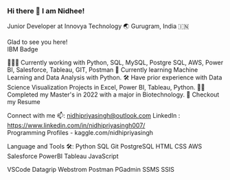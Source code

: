 ### Hi there 👋 I am Nidhee!
Junior Developer at Innovya Technology
🌏 Gurugram, India 🇮🇳

Glad to see you here!   
IBM Badge

👨🏽‍💻   Currently working with Python, SQL, MySQL, Postgre SQL, AWS, Power BI, Salesforce, Tableau, GIT, Postman
🚀   Currently learning Machine Learning and Data Analysis with Python.
🛠    Have prior experience with Data Science Visualization Projects in Excel, Power BI, Tableau, Python.
🧑‍🎓    Completed my Master's in 2022 with a major in Biotechnology.
📝 Checkout my Resume

Connect with me 📫: nidhipriyasingh@outlook.com
LinkedIn           : https://www.linkedin.com/in/nidhipriyasingh007/         
Programming Profiles - kaggle.com/nidhipriyasingh	

Language and Tools 🛠:
Python  SQL  Git  PostgreSQL  HTML  CSS
AWS  Salesforce  PowerBI  Tableau  JavaScript 

VSCode  Datagrip  Webstrom  Postman PGadmin
SSMS  SSIS


